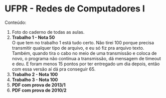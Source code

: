 # UFPR - Redes de Computadores I

Conteúdo:
1. Foto do caderno de todas as aulas.
2. **Trabalho 1 - Nota 50** <br>
  O que tem no trabalho 1 está tudo certo. Não tirei 100 porque precisa transmitir qualquer tipo de arquivo, e eu só fiz pra arquivo texto. Também, quando tira o cabo no meio de uma transmissão e coloca de novo, o programa não continua a transmissão, dá mensagem de timeout e deu. E foram menos 15 pontos por ter entregado um dia depois, então com essa versão aí dá pra conseguir 65.
3. **Trabalho 2 - Nota 100**
4. **Trabalho 3 - Nota 100**
5. **PDF com prova de 2013/1**
6. **PDF com prova de 2010/2**
